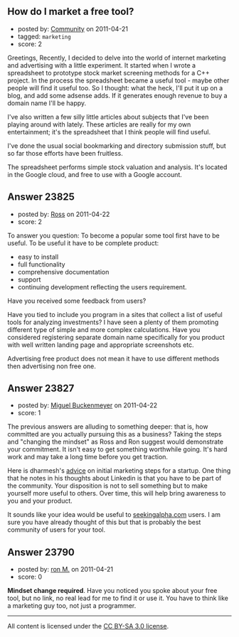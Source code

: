 ## How do I market a free tool?

- posted by: [Community](https://stackexchange.com/users/-1/-1-community) on 2011-04-21
- tagged: `marketing`
- score: 2

Greetings,
Recently, I decided to delve into the world of internet marketing and advertising with a little experiment.  It started when I wrote a spreadsheet to prototype stock market screening methods for a C++ project.  In the process the spreadsheet became a useful tool - maybe other people will find it useful too.  So I thought: what the heck, I'll put it up on a blog, and add some adsense adds.  If it generates enough revenue to buy a domain name I'll be happy.

I've also written a few silly little articles about subjects that I've been playing around with lately.  These articles are really for my own entertainment; it's the spreadsheet that I think people will find useful.

I've done the usual social bookmarking and directory submission stuff, but so far those efforts have been fruitless.

The spreadsheet performs simple stock valuation and analysis. It's located in the Google cloud, and free to use with a Google account.



## Answer 23825

- posted by: [Ross](https://stackexchange.com/users/-1/1390-ross) on 2011-04-22
- score: 2

To answer you question: To become a popular some tool first have to be useful. To be useful it have to be complete product:

- easy to install
- full functionality
- comprehensive documentation
- support
- continuing development reflecting the users requirement.

Have you received some feedback from users?

Have you tied to include you program in a sites that collect a list of useful tools for analyzing investments? I have seen a plenty of them promoting different type of simple and more complex calculations. Have you considered registering separate domain name specifically for you product with well written landing page and appropriate screenshots etc.

Advertising free product does not mean it have to use different methods then advertising non free one.





## Answer 23827

- posted by: [Miguel Buckenmeyer](https://stackexchange.com/users/-1/2383-miguel-buckenmeyer) on 2011-04-22
- score: 1

<p>The previous answers are alluding to something deeper: that is, how committed are you actually pursuing this as a business? Taking the steps and "changing the mindset" as Ross and Ron suggest would demonstrate your commitment. It isn't easy to get something worthwhile going. It's hard work and may take a long time before you get traction. </p>

<p>Here is dharmesh's <a href="http://onstartups.com/tabid/3339/bid/9008/Startup-Marketing-Tactical-Tips-From-The-Trenches.aspx" rel="nofollow">advice</a> on initial marketing steps for a startup. One thing that he notes in his thoughts about Linkedin is that you have to be part of the community. Your disposition is not to sell something but to make yourself more useful to others. Over time, this will help bring awareness to you and your product. </p>

<p>It sounds like your idea would be useful to <a href="http://seekingalpha.com/" rel="nofollow">seekingalpha.com</a> users. I am sure you have already thought of this but that is probably the best community of users for your tool. </p>



## Answer 23790

- posted by: [ron M.](https://stackexchange.com/users/-1/2122-ron-m) on 2011-04-21
- score: 0

**Mindset change required**. Have you noticed you spoke about your free tool, but no link, no real lead for me to find it or use it. You have to think like a marketing guy too, not just a programmer.



---

All content is licensed under the [CC BY-SA 3.0 license](https://creativecommons.org/licenses/by-sa/3.0/).
